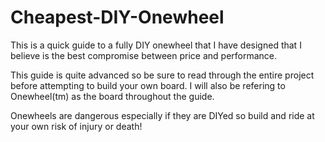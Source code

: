 # Cheapest-DIY-Onewheel
This is a quick guide to a fully DIY onewheel that I have designed that I believe is the best compromise between price and performance.

This guide is quite advanced so be sure to read through the entire project before attempting to build your own board.
I will also be refering to Onewheel(tm) as the board throughout the guide.

Onewheels are dangerous especially if they are DIYed so build and ride at your own risk of injury or death!
